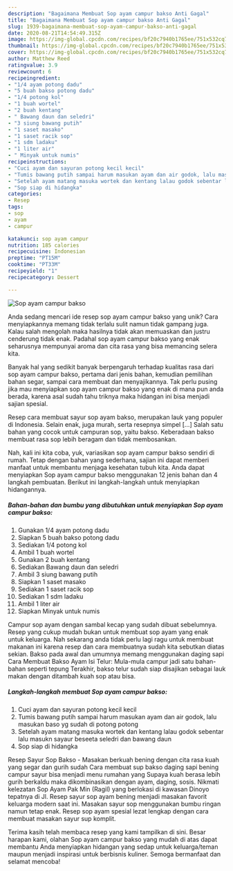```yaml
---
description: "Bagaimana Membuat Sop ayam campur bakso Anti Gagal"
title: "Bagaimana Membuat Sop ayam campur bakso Anti Gagal"
slug: 1939-bagaimana-membuat-sop-ayam-campur-bakso-anti-gagal
date: 2020-08-21T14:54:49.315Z
image: https://img-global.cpcdn.com/recipes/bf20c7940b1765ee/751x532cq70/sop-ayam-campur-bakso-foto-resep-utama.jpg
thumbnail: https://img-global.cpcdn.com/recipes/bf20c7940b1765ee/751x532cq70/sop-ayam-campur-bakso-foto-resep-utama.jpg
cover: https://img-global.cpcdn.com/recipes/bf20c7940b1765ee/751x532cq70/sop-ayam-campur-bakso-foto-resep-utama.jpg
author: Matthew Reed
ratingvalue: 3.9
reviewcount: 6
recipeingredient:
- "1/4 ayam potong dadu"
- "5 buah bakso potong dadu"
- "1/4 potong kol"
- "1 buah wortel"
- "2 buah kentang"
- " Bawang daun dan seledri"
- "3 siung bawang putih"
- "1 saset masako"
- "1 saset racik sop"
- "1 sdm ladaku"
- "1 liter air"
- " Minyak untuk numis"
recipeinstructions:
- "Cuci ayam dan sayuran potong kecil kecil"
- "Tumis bawang putih sampai harum masukan ayam dan air godok, lalu masukan baso yg sudah di potong potong"
- "Setelah ayam matang masuka wortek dan kentang lalau godok sebentar lalu masukn sayaur beseeta seledri dan bawang daun"
- "Sop siap di hidangka"
categories:
- Resep
tags:
- sop
- ayam
- campur

katakunci: sop ayam campur 
nutrition: 185 calories
recipecuisine: Indonesian
preptime: "PT15M"
cooktime: "PT33M"
recipeyield: "1"
recipecategory: Dessert

---
```



![Sop ayam campur bakso](https://img-global.cpcdn.com/recipes/bf20c7940b1765ee/751x532cq70/sop-ayam-campur-bakso-foto-resep-utama.jpg)

Anda sedang mencari ide resep sop ayam campur bakso yang unik? Cara menyiapkannya memang tidak terlalu sulit namun tidak gampang juga. Kalau salah mengolah maka hasilnya tidak akan memuaskan dan justru cenderung tidak enak. Padahal sop ayam campur bakso yang enak seharusnya mempunyai aroma dan cita rasa yang bisa memancing selera kita.

Banyak hal yang sedikit banyak berpengaruh terhadap kualitas rasa dari sop ayam campur bakso, pertama dari jenis bahan, kemudian pemilihan bahan segar, sampai cara membuat dan menyajikannya. Tak perlu pusing jika mau menyiapkan sop ayam campur bakso yang enak di mana pun anda berada, karena asal sudah tahu triknya maka hidangan ini bisa menjadi sajian spesial.

Resep cara membuat sayur sop ayam bakso, merupakan lauk yang populer di Indonesia. Selain enak, juga murah, serta resepnya simpel […] Salah satu bahan yang cocok untuk campuran sop, yaitu bakso. Keberadaan bakso membuat rasa sop lebih beragam dan tidak membosankan.


Nah, kali ini kita coba, yuk, variasikan sop ayam campur bakso sendiri di rumah. Tetap dengan bahan yang sederhana, sajian ini dapat memberi manfaat untuk membantu menjaga kesehatan tubuh kita. Anda dapat menyiapkan Sop ayam campur bakso menggunakan 12 jenis bahan dan 4 langkah pembuatan. Berikut ini langkah-langkah untuk menyiapkan hidangannya.

<!--inarticleads1-->

##### Bahan-bahan dan bumbu yang dibutuhkan untuk menyiapkan Sop ayam campur bakso:

1. Gunakan 1/4 ayam potong dadu
1. Siapkan 5 buah bakso potong dadu
1. Sediakan 1/4 potong kol
1. Ambil 1 buah wortel
1. Gunakan 2 buah kentang
1. Sediakan  Bawang daun dan seledri
1. Ambil 3 siung bawang putih
1. Siapkan 1 saset masako
1. Sediakan 1 saset racik sop
1. Sediakan 1 sdm ladaku
1. Ambil 1 liter air
1. Siapkan  Minyak untuk numis


Campur sop ayam dengan sambal kecap yang sudah dibuat sebelumnya. Resep yang cukup mudah bukan untuk membuat sop ayam yang enak untuk keluarga. Nah sekarang anda tidak perlu lagi ragu untuk membuat makanan ini karena resep dan cara membuatnya sudah kita sebutkan diatas sekian. Bakso pada awal dan umumnya memang menggunakan daging sapi Cara Membuat Bakso Ayam Isi Telur: Mula-mula campur jadi satu bahan-bahan seperti tepung Terakhir, bakso telur sudah siap disajikan sebagai lauk makan dengan ditambah kuah sop atau bisa. 

<!--inarticleads2-->

##### Langkah-langkah membuat Sop ayam campur bakso:

1. Cuci ayam dan sayuran potong kecil kecil
1. Tumis bawang putih sampai harum masukan ayam dan air godok, lalu masukan baso yg sudah di potong potong
1. Setelah ayam matang masuka wortek dan kentang lalau godok sebentar lalu masukn sayaur beseeta seledri dan bawang daun
1. Sop siap di hidangka


Resep Sayur Sop Bakso - Masakan berkuah bening dengan cita rasa kuah yang segar dan gurih sudah Cara membuat sup bakso daging sapi bening campur sayur bisa menjadi menu rumahan yang Supaya kuah berasa lebih gurih berkaldu maka dikombinasikan dengan ayam, daging, sosis. Nikmati kelezatan Sop Ayam Pak Min (Ragil) yang berlokasi di kawasan Dinoyo tepatnya di Jl. Resep sayur sop ayam bening menjadi masakan favorit keluarga modern saat ini. Masakan sayur sop menggunakan bumbu ringan namun tetap enak. Resep sop ayam spesial lezat lengkap dengan cara membuat masakan sayur sup komplit. 

Terima kasih telah membaca resep yang kami tampilkan di sini. Besar harapan kami, olahan Sop ayam campur bakso yang mudah di atas dapat membantu Anda menyiapkan hidangan yang sedap untuk keluarga/teman maupun menjadi inspirasi untuk berbisnis kuliner. Semoga bermanfaat dan selamat mencoba!
